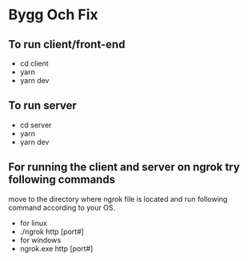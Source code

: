 # Bygg Och Fix

## To run client/front-end

* cd client
* yarn
* yarn dev

## To run server

* cd server
* yarn
* yarn dev


## For running the client and server on ngrok try following commands

move to the directory where ngrok file is located and run following command according to your OS.

* for linux
* ./ngrok http [port#]
* for windows
* ngrok.exe http [port#]

